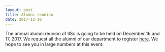 ```yaml
---
layout: post
title: Alumni reunion
date: 2017-12-16
---
```


The annual alumni reunion of IISc is going to be held on December 16 and 17, 2017. We 
request all the alumni of our department to register [here](https://www.alumni.iisc.ac.in/event/iisc-alumni-reunion-2017). We hope to see you in large numbers at this event. 
